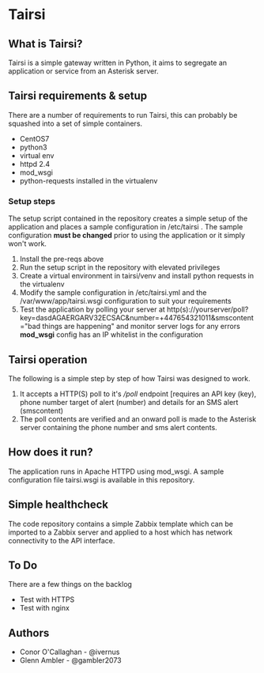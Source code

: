 # Tairsi 

## What is Tairsi? 

Tairsi is a simple gateway written in Python, it aims to segregate an application or service from an Asterisk server. 

## Tairsi requirements & setup

There are a number of requirements to run Tairsi, this can probably be squashed into a set of simple containers. 

  * CentOS7
  * python3 
  * virtual env
  * httpd 2.4
  * mod_wsgi
  * python-requests installed in the virtualenv 

### Setup steps

The setup script contained in the repository creates a simple setup of the application and places a sample configuration in /etc/tairsi . The sample configuration **must be changed** prior to using the application or it simply won't work. 

  1. Install the pre-reqs above
  2. Run the setup script in the repository with elevated privileges
  3. Create a virtual environment in tairsi/venv and install python requests in the virtualenv
  3. Modify the sample configuration in /etc/tairsi.yml and the /var/www/app/tairsi.wsgi configuration to suit your requirements
  4. Test the application by polling your server at http(s)://yourserver/poll?key=dasdAGAERGARV32ECSAC&number=+447654321011&smscontent="bad things are happening" and monitor server logs for any errors **mod_wsgi** config has an IP whitelist in the configuration 

## Tairsi operation

The following is a simple step by step of how Tairsi was designed to work. 

  1. It accepts a HTTP(S) poll to it's */poll* endpoint [requires an API key (key), phone number target of alert (number) and details for an SMS alert (smscontent)
  2. The poll contents are verified and an onward poll is made to the Asterisk server containing the phone number and sms alert contents.  

## How does it run? 

The application runs in Apache HTTPD using mod_wsgi. A sample configuration file tairsi.wsgi is available in this repository.  

## Simple healthcheck 

The code repository contains a simple Zabbix template which can be imported to a Zabbix server and applied to a host which has network connectivity to the API interface. 

## To Do

There are a few things on the backlog

  * Test with HTTPS   
  * Test with nginx

## Authors

  * Conor O'Callaghan - @ivernus
  * Glenn Ambler - @gambler2073 
